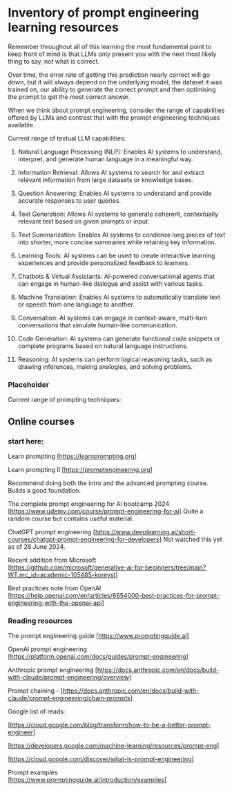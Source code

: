 # Inventory of prompt engineering learning resources

Remember throughout all of this learning the most fundamental point to keep front of mind is that LLMs only present you with the next most likely thing to say, not what is correct.  

Over time, the error rate of getting this prediction nearly correct will go down, but it will always depend on the underlying model, the dataset it was trained on, our ability to generate the correct prompt and then optimising the prompt to get the most correct answer.

When we think about prompt engineering, consider the range of capabilities offered by LLMs and contrast that with the prompt engineering techniques available. 

Current range of textual LLM capabilities:

1. Natural Language Processing (NLP): Enables AI systems to understand, interpret, and generate human language in a meaningful way.

2. Information Retrieval: Allows AI systems to search for and extract relevant information from large datasets or knowledge bases.

3. Question Answering: Enables AI systems to understand and provide accurate responses to user queries.

4. Text Generation: Allows AI systems to generate coherent, contextually relevant text based on given prompts or input.

5. Text Summarization: Enables AI systems to condense long pieces of text into shorter, more concise summaries while retaining key information.

6. Learning Tools: AI systems can be used to create interactive learning experiences and provide personalized feedback to learners.

7. Chatbots & Virtual Assistants: AI-powered conversational agents that can engage in human-like dialogue and assist with various tasks.

8. Machine Translation: Enables AI systems to automatically translate text or speech from one language to another.

9. Conversation: AI systems can engage in context-aware, multi-turn conversations that simulate human-like communication.

10. Code Generation: AI systems can generate functional code snippets or complete programs based on natural language instructions.

11. Reasoning: AI systems can perform logical reasoning tasks, such as drawing inferences, making analogies, and solving problems.


### Placeholder 
Current range of prompting techniques:



## Online courses

### start here:

Learn prompting [https://learnprompting.org]   

Learn prompting II [https://promptengineering.org]

Recommend doing both the intro and the advanced prompting course.
Builds a good foundation.

The complete prompt engineering for AI bootcamp 2024 [https://www.udemy.com/course/prompt-engineering-for-ai]
Quite a random course but contains useful material.

ChatGPT prompt engineering [https://www.deeplearning.ai/short-courses/chatgpt-prompt-engineering-for-developers]
Not watched this yet as of 28 June 2024.

Recent addition from Microsoft  
[https://github.com/microsoft/generative-ai-for-beginners/tree/main?WT.mc_id=academic-105485-koreyst]

Best practices note from OpenAI  
[https://help.openai.com/en/articles/6654000-best-practices-for-prompt-engineering-with-the-openai-api]  


### Reading resources

The prompt engineering guide [https://www.promptingguide.ai]

OpenAI prompt engineering [https://platform.openai.com/docs/guides/prompt-engineering]

Anthropic prompt engineering [https://docs.anthropic.com/en/docs/build-with-claude/prompt-engineering/overview]

Prompt chaining - [https://docs.anthropic.com/en/docs/build-with-claude/prompt-engineering/chain-prompts]  


Google list of reads:  

[https://cloud.google.com/blog/transform/how-to-be-a-better-prompt-engineer]  

[https://developers.google.com/machine-learning/resources/prompt-eng]  

[https://cloud.google.com/discover/what-is-prompt-engineering]

Prompt examples  
[https://www.promptingguide.ai/introduction/examples]  




